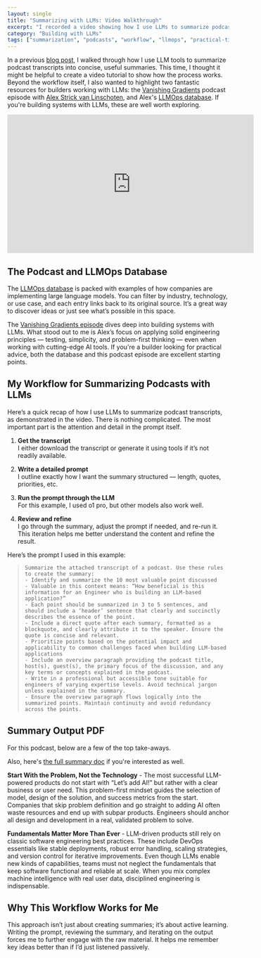 ```yaml
---
layout: single
title: "Summarizing with LLMs: Video Walkthrough"
excerpt: "I recorded a video showing how I use LLMs to summarize podcast transcripts into concise, structured insights. This post covers the workflow, key takeaways, and how tools like the LLMOps database can help builders working with AI. If you're summarizing long-form content, here's how to do it efficiently."
category: "Building with LLMs"
tags: ["summarization", "podcasts", "workflow", "llmops", "practical-tips"]
---
```


In a previous [blog post](/2024/12/23/summarizing-podcasts-with-llms.html), I walked through how I use LLM tools to summarize podcast transcripts into concise, useful summaries. This time, I thought it might be helpful to create a video tutorial to show how the process works. Beyond the workflow itself, I also wanted to highlight two fantastic resources for builders working with LLMs: the [Vanishing Gradients](https://vanishinggradients.fireside.fm/43) podcast episode with [Alex Strick van Linschoten](https://x.com/strickvl), and Alex's [LLMOps database](https://www.zenml.io/llmops-database). If you're building systems with LLMs, these are well worth exploring.


<iframe width="560" height="315" src="https://www.youtube.com/embed/3nhqXDiTZ6U?si=5d8LwsrDrRZoQ_9Z" title="YouTube video player" frameborder="0" allow="accelerometer; autoplay; clipboard-write; encrypted-media; gyroscope; picture-in-picture; web-share" referrerpolicy="strict-origin-when-cross-origin" allowfullscreen></iframe>


## The Podcast and LLMOps Database  

The [LLMOps database](https://www.zenml.io/llmops-database) is packed with examples of how companies are implementing large language models. You can filter by industry, technology, or use case, and each entry links back to its original source. It’s a great way to discover ideas or just see what’s possible in this space.

The [Vanishing Gradients episode](https://vanishinggradients.fireside.fm/43) dives deep into building systems with LLMs. What stood out to me is Alex’s focus on applying solid engineering principles — testing, simplicity, and problem-first thinking — even when working with cutting-edge AI tools. If you're a builder looking for practical advice, both the database and this podcast episode are excellent starting points.


## My Workflow for Summarizing Podcasts with LLMs

Here’s a quick recap of how I use LLMs to summarize podcast transcripts, as demonstrated in the video. There is nothing complicated. The most important part is the attention and detail in the prompt itself.

1. **Get the transcript**  
   I either download the transcript or generate it using tools if it’s not readily available.  

2. **Write a detailed prompt**  
   I outline exactly how I want the summary structured — length, quotes, priorities, etc.

3. **Run the prompt through the LLM**  
   For this example, I used o1 pro, but other models also work well.

4. **Review and refine**  
   I go through the summary, adjust the prompt if needed, and re-run it. This iteration helps me better understand the content and refine the result.

Here’s the prompt I used in this example:

> ```plaintext
> Summarize the attached transcript of a podcast. Use these rules to create the summary:
> - Identify and summarize the 10 most valuable point discussed
> - Valuable in this context means: “How beneficial is this information for an Engineer who is building an LLM-based application?”
> - Each point should be summarized in 3 to 5 sentences, and should include a ‘header’ sentence that clearly and succinctly describes the essence of the point.
> - Include a direct quote after each summary, formatted as a blockquote, and clearly attribute it to the speaker. Ensure the quote is concise and relevant.
> - Prioritize points based on the potential impact and applicability to common challenges faced when building LLM-based applications
> - Include an overview paragraph providing the podcast title, host(s), guest(s), the primary focus of the discussion, and any key terms or concepts explained in the podcast.
> - Write in a professional but accessible tone suitable for engineers of varying expertise levels. Avoid technical jargon unless explained in the summary.
> - Ensure the overview paragraph flows logically into the summarized points. Maintain continuity and avoid redundancy across the points.
> ```

## Summary Output PDF

For this podcast, below are a few of the top take-aways. 

Also, here's [the full summary doc](/docs/assets/pdfs/llm_ops_summary.pdf) if you're interested as well.

**Start With the Problem, Not the Technology** - The most successful LLM-powered products do not start with “Let’s add AI!” but rather with a clear business or user need. This problem-first mindset guides the selection of model, design of the solution, and success metrics from the start. Companies that skip problem definition and go straight to adding AI often waste resources and end up with subpar products. Engineers should anchor all design and development in a real, validated problem to solve.

**Fundamentals Matter More Than Ever** - LLM-driven products still rely on classic software engineering best practices. These include DevOps essentials like stable deployments, robust error handling, scaling strategies, and version control for iterative improvements. Even though LLMs enable new kinds of capabilities, teams must not neglect the fundamentals that keep software functional and reliable at scale. When you mix complex machine intelligence with real user data, disciplined engineering is indispensable.

## Why This Workflow Works for Me  

This approach isn’t just about creating summaries; it’s about active learning. Writing the prompt, reviewing the summary, and iterating on the output forces me to further engage with the raw material. It helps me remember key ideas better than if I’d just listened passively.
